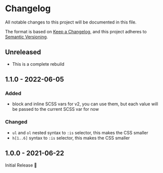 # Changelog

All notable changes to this project will be documented in this file.

The format is based on [Keep a Changelog](https://keepachangelog.com/en/1.1.0/),
and this project adheres to [Semantic Versioning](https://semver.org/spec/v2.0.0.html).

## Unreleased

- This is a complete rebuild

## 1.1.0 - 2022-06-05

### Added

- block and inline SCSS vars for v2,
  you can use them, but each value will be passed to the current SCSS var for now

### Changed

- `ul` and `ol` nested syntax to `:is` selector, this makes the CSS smaller
- `h[1..6]` syntax to `:is` selector, this makes the CSS smaller

## 1.0.0 - 2021-06-22

Initial Release 🎉
